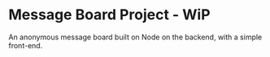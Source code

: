 # Message Board Project - WiP

An anonymous message board built on Node on the backend, with a simple front-end.
